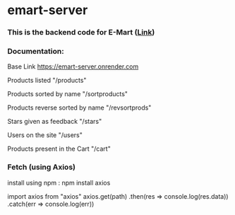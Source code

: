 # emart-server

### This is the backend code for E-Mart ([Link](https://github.com/Rudra1402/E-Mart))

### Documentation:

Base Link
https://emart-server.onrender.com

Products listed
"/products"

Products sorted by name
"/sortproducts"

Products reverse sorted by name
"/revsortprods"

Stars given as feedback
"/stars"

Users on the site
"/users"

Products present in the Cart
"/cart"

### Fetch (using Axios)

install using npm :
npm install axios

import axios from "axios"
axios.get(path)
  .then(res => console.log(res.data))
  .catch(err => console.log(err))
